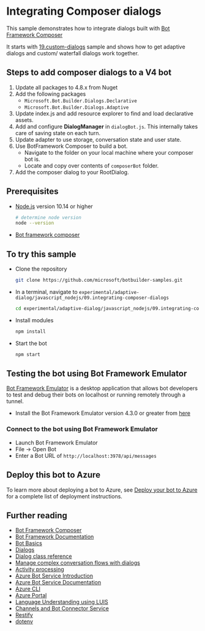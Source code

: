 # Integrating Composer dialogs

This sample demonstrates how to integrate dialogs built with [Bot Framework Composer](https://github.com/microsoft/botframework-composer)

It starts with [19.custom-dialogs][s1] sample and shows how to get adaptive dialogs and custom/ waterfall dialogs work together.

## Steps to add composer dialogs to a V4 bot
1. Update all packages to 4.8.x from Nuget
2. Add the following packages
    - `Microsoft.Bot.Builder.Dialogs.Declarative`
    - `Microsoft.Bot.Builder.Dialogs.Adaptive`
3. Update index.js and add resource explorer to find and load declarative assets.
4. Add and configure **DialogManager** in `dialogBot.js`. This internally takes care of saving state on each turn.
5. Update adapter to use storage, conversation state and user state.
6. Use BotFramework Composer to build a bot. 
    - Navigate to the folder on your local machine where your composer bot is. 
    - Locate and copy over contents of `composerBot` folder.
7. Add the composer dialog to your RootDialog.

## Prerequisites

- [Node.js](https://nodejs.org) version 10.14 or higher

    ```bash
    # determine node version
    node --version
    ```

-  [Bot framework composer][composer]    

## To try this sample

- Clone the repository

    ```bash
    git clone https://github.com/microsoft/botbuilder-samples.git
    ```

- In a terminal, navigate to `experimental/adaptive-dialog/javascript_nodejs/09.integrating-composer-dialogs`

    ```bash
    cd experimental/adaptive-dialog/javascript_nodejs/09.integrating-composer-dialogs
    ```

- Install modules

    ```bash
    npm install
    ```

- Start the bot

    ```bash
    npm start
    ```

## Testing the bot using Bot Framework Emulator

[Bot Framework Emulator](https://github.com/microsoft/botframework-emulator) is a desktop application that allows bot developers to test and debug their bots on localhost or running remotely through a tunnel.

- Install the Bot Framework Emulator version 4.3.0 or greater from [here](https://github.com/Microsoft/BotFramework-Emulator/releases)

### Connect to the bot using Bot Framework Emulator

- Launch Bot Framework Emulator
- File -> Open Bot
- Enter a Bot URL of `http://localhost:3978/api/messages`

## Deploy this bot to Azure

To learn more about deploying a bot to Azure, see [Deploy your bot to Azure](https://aka.ms/azuredeployment) for a complete list of deployment instructions.

## Further reading

- [Bot Framework Composer](https://github.com/microsoft/botframework-composer)
- [Bot Framework Documentation](https://docs.botframework.com)
- [Bot Basics](https://docs.microsoft.com/azure/bot-service/bot-builder-basics?view=azure-bot-service-4.0)
- [Dialogs](https://docs.microsoft.com/en-us/azure/bot-service/bot-builder-concept-dialog?view=azure-bot-service-4.0)
- [Dialog class reference](https://docs.microsoft.com/en-us/javascript/api/botbuilder-dialogs/dialog)
- [Manage complex conversation flows with dialogs](https://docs.microsoft.com/en-us/azure/bot-service/bot-builder-dialog-manage-complex-conversation-flow?view=azure-bot-service-4.0)
- [Activity processing](https://docs.microsoft.com/en-us/azure/bot-service/bot-builder-concept-activity-processing?view=azure-bot-service-4.0)
- [Azure Bot Service Introduction](https://docs.microsoft.com/azure/bot-service/bot-service-overview-introduction?view=azure-bot-service-4.0)
- [Azure Bot Service Documentation](https://docs.microsoft.com/azure/bot-service/?view=azure-bot-service-4.0)
- [Azure CLI](https://docs.microsoft.com/cli/azure/?view=azure-cli-latest)
- [Azure Portal](https://portal.azure.com)
- [Language Understanding using LUIS](https://docs.microsoft.com/en-us/azure/cognitive-services/luis/)
- [Channels and Bot Connector Service](https://docs.microsoft.com/en-us/azure/bot-service/bot-concepts?view=azure-bot-service-4.0)
- [Restify](https://www.npmjs.com/package/restify)
- [dotenv](https://www.npmjs.com/package/dotenv)

[4]:https://www.npmjs.com/search?q=botbuilder

[s1]:../../19.custom-dialogs/README.md
[composer]:https://github.com/microsoft/botframework-composer
